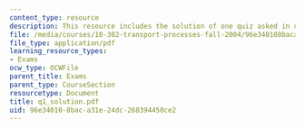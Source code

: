 ```yaml
---
content_type: resource
description: This resource includes the solution of one quiz asked in quiz 1.
file: /media/courses/10-302-transport-processes-fall-2004/96e340108baca31e24dc268394450ce2_q1_solution.pdf
file_type: application/pdf
learning_resource_types:
- Exams
ocw_type: OCWFile
parent_title: Exams
parent_type: CourseSection
resourcetype: Document
title: q1_solution.pdf
uid: 96e34010-8bac-a31e-24dc-268394450ce2
---
```


